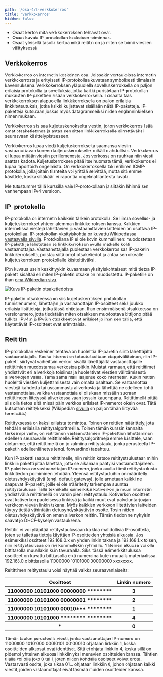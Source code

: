 ```yaml
---
path: '/osa-4/2-verkkokerros'
title: 'Verkkokerros'
hidden: false
---
```



<text-box variant='learningObjectives' name='Oppimistavoitteet'>

- Osaat kertoa mitä verkkokerroksen tehtävät ovat.
- Osaat kuvata IP-protokollan keskeisen toiminnan.
- Osaat yleisellä tasolla kertoa mikä reititin on ja miten se toimii viestien välityksessä

</text-box>


##  Verkkokerros

Verkkokerros on internetin keskeinen osa. Joissakin vertauksissa internetin verkkokerrosta ja erityisesti IP-protokollaa kuvataan symbolisesti tiimalasin kavennuksena. Verkkokerroksen yläpuolella sovelluskerroksella on paljon erilaisia protokollia ja sovelluksia, jotka kaikki puristetaan IP-protokollan mukaisten IP-pakettien sisään verkkokerroksella. Toisaalta taas verkkokerroksen alapuolella linkkikerroksella on paljon erilaisia linkkitoteutuksia, jotka kaikki kuljettavat sisällään näitä IP-paketteja. IP-paketteja kutsutaan joskus myös datagrammeiksi niiden englanninkielisen nimen mukaan.

Verkkokerros siis saa kuljetuskerrokselta viestin, johon verkkokerros lisää omat otsaketietonsa ja antaa sen sitten linkkikerrokselle siirrettäväksi seuraavaan käsittelypisteeseen.

Verkkokerros lupaa viedä kuljetuskerrokselta saamansa viestin vastaanottavan koneen kuljetuskerrokselle, mikäli mahdollista. Verkkokerros ei lupaa mitään viestin perillemenosta. Jos verkossa on ruuhkaa niin viesti saattaa kadota. Kuljetuskerroksen pitää itse huomata tämä, verkkokerros ei lupaa raportoida ongelmista. On verkkokerroksella toki erillinen ICMP-protokolla, jolla joitain tilanteita voi yrittää selvittää, mutta sitä emme käsittele, koska silläkään ei raporttia ongelmatilanteista luvata.

Me tutustumme tällä kurssilla vain IP-protokollaan ja siitäkin lähinnä sen vanhempaan IPv4 versioon.

## IP-protokolla

IP-protokolla on internetin kaikkein tärkein protokolla. Se liimaa sovellus- ja kuljetuskerrokset yhteen alemman linkkikerroksen kanssa. Kaikkien internetissä viestejä lähettävien ja vastaanottavien laitteiden on osattava IP-protokollaa. IP-protokollan yksityiskohtia on kuvattu Wikipediassa [vastaavalla sivulla](https://fi.wikipedia.org/wiki/IP). Protokollana IP ei ole kovin kummallinen: muodostetaan IP-paketti ja lähetetään se linkkikerroksen avulla matkalle kohti vastaanottajaa. Vastaanottajalla puolestaan verkkokerros saa IP-paketin linkkikerrokselta, poistaa siitä omat otsaketiedot ja antaa sen oikealle kuljetuskerroksen protokollalle käsiteltäväksi.

IP:n kuvaus usein keskittyykin kuvaamaan yksityiskohtaisesti mitä tietoa IP-paketti sisältää eli miten IP-paketin otsake on muodostettu. 
IP-paketille on ihan [oma Wikipedian sivu](https://fi.wikipedia.org/wiki/IP-paketti).


![Kuva IP-paketin otsaketiedoista](../img/ip-paketti.svg)


IP-paketin otsakkeessa on siis kuljetuskerroksen protokollan tunnistenumero, lähettäjän ja vastaanottajan IP-osoitteet sekä joukko erilaisia lisätietoja, jotka tässä ohitetaan. Ihan ensimmäisenä otsakkeessa on versionumero, jotta tiedetään miten otsakkeen muodostava bittijono pitää tulkita. IPv4:n ja IPv6:n otsakkeet ovat erilaiset jo ihan sen takia, että käytettävät IP-osoitteet ovat erimittaisia.


## Reititin

IP-protokollan keskeinen tehtävä  on huolehtia IP-paketin siirto lähettäjältä vastaanottajalle. Koska internet on toteutukseltaan etappivälitteinen, niin IP-paketit siirtyvät vaiheittain verkon sisällä lähettäjältä vastaanottajalle reitittimien muodostamaa verkostoa pitkin.  Muistat varmaan, että reitittimet yhdistävät eri aliverkkoja toisiinsa ja huolehtivat viestien välittämisestä aliverkkojen välillä.  Tämä sama malli laajenee koko internetiin. Kukin reititin huolehtii viestien kuljettamisesta vain omalta osaltaan. Se vastaanottaa viestejä kahdesta tai useammasta aliverkosta ja lähettää ne edelleen kohti vastaanottajaa, vaikka vastaanottaja ei olisikaan missään suoraan reitittimeen liitetyssä aliverkossa vaan jossain kauempana. Reitittimellä pitää siis olla tietoa siitä missä päin verkkoa erilaiset IP-numerot oikein ovat. Tätä kutsutaan reititykseksi (Wikipedian [sivulla](https://fi.wikipedia.org/wiki/Reititys) on paljon tähän liittyvää termistöä.)

Reitityksessä on kaksi erilaista toimintoa. Toinen on reittien määrittely, jota tehdään erilaisilla reititysalgoritmeilla. Toinen tämän kurssin kannalta tärkeämpi vaihe, on reitittimen vastaanottamien IP-pakettien lähettäminen edelleen seuraavalle reitittimelle. Reititysalgoritmeja emme käsittele, vaan oletamme, että reitittimellä on jo valmiina reititystaulu, jonka perusteella IP-paketin edelleenlähetys (engl. forwarding) tapahtuu.

Kun IP-paketti saapuu reitittimelle, niin reititin katsoo reititystaulustaan mihin linkkiin paketti pitää lähettää, jotta se aikanaan päätyisi vastaanottajalleen. IP-paketissa on vastaanottajan IP-numero, jonka avulla tämä reititystaulusta linkkitiedon poimiminen tehdään.  Yleensä reititystauluihin on määritelty oletusyhdyskäytävä (engl. default gateway), jolle annetaan kaikki ne saapuvat IP-paketit, joille ei ole määritelty tarkempaa suuntaa reititystaulussa. Tällä tekniikalla esimerkiksi kotiverkon ja  muun internetin yhdistävällä reitittimellä on varsin pieni reititystaulu. Kotiverkon osoitteet ovat kotiverkon puoleisessa linkissä ja kaikki muut ovat palveluntarjoajan verkkoon vievän linkin takana. Myös kaikkien verkkoon liitettävien laitteiden täytyy tietää vähintään oletusyhdyskäytävän osoite. Tosin niiden oletusyhdyskäytävä on oman aliverkon reititin. Tämän tiedon ne nykyisin saavat jo DHCP-kyselyn vastauksena. 

Reititin ei voi ylläpitää reititystaulussaan kaikkia mahdollisia IP-osoitteita, joten se tallettaa tietoja käyttäen IP-osoitteiden yhteisiä alkuosia. Jos esimerkiksi osoitteet 192.168.0.x on yhden linkin takana ja 192.168.1.x toisen, niin reititystaulussa on rivi kummallekin ryhmälle. Yhteinen alkuosa voi olla bittitasolla muuallakin kuin tavurajalla. Siksi tässä esimerkkitaulussa osoitteet on kuvattu bittitasolla eikä numeroina kuten muualla materiaalissa. 192.168.0.x bittitasolla 11000000 10101000 00000000 xxxxxxxx.

Reitittimen reititystaulu voisi näyttää vaikka seuraavanlaiselta:

<table>
  <tr>
    <th>Osoitteet</th> <th> Linkin numero </th>
  </tr>
  <tr>
    <th> 11000000 10101000 00000000 ******** </th> <th> 3 </th>
  </tr>
  <tr>
    <th> 11000000 10101000 00000001 ******** </th> <th> 2 </th>
  </tr>
  <tr>
    <th> 11000000 10101000 00010*** ******** </th> <th> 1 </th>
  </tr>
  <tr>
    <th> 11000000 10101000 ******** ******** </th> <th> 4 </th>
  </tr>
  <tr>
    <th> *                                   </th> <th> 0 </th>
  </tr>
</table>

Tämän taulun perusteella viesti, jonka vastaanottajan IP-numero on 11000000 10101000 00010101 00100010 ohjataan linkkiin 1, koska osoitteiden alkuosat ovat identtiset. Sitä ei ohjata linkkiin 4, koska sillä on pidempi yhteinen alkuosa linkkiin yksi menevien osoitteiden kanssa. Tähtien tilalla voi olla joko 0 tai 1, joten niiden kohdalla osoitteet voivat erota. Vastaavasti osoite, joka alkaa 01... ohjataan linkkiin 0, johon ohjataan kaikki viestit, joiden vastaanottajat eivät täsmää muiden osoitteiden kanssa.

<quiz id="a0b14163-7ff6-4cf2-8059-d46b7de88cdc"></quiz>

